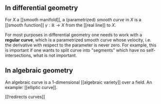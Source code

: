 
## In differential geometry

For $X$ a [[smooth manifold]], a (parametrized) _smooth curve_ in $X$ is a [[smooth function]] $\gamma : \mathbb{R} \to X$ from the [[real line]] to $X$.

For most purposes in differential geometry one needs to work with a __regular curve__, which is a parametrized smooth curve whose velocity, i.e. the derivative with respect to the parameter is never zero. For example, this is important if one wants to split curve into "segments" which have no self-intersections, what is not important. 


## In algebraic geometry

An algebraic curve is a 1-dimensional [[algebraic variety]] over a field. 
An example: [[elliptic curve]].

[[!redirects curves]]